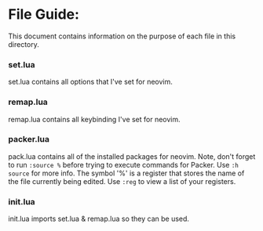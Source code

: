# File Guide:

This document contains information on the purpose of each
file in this directory.

### set.lua

set.lua contains all options that I've set for neovim.

### remap.lua

remap.lua contains all keybinding I've set for neovim.

### packer.lua

pack.lua contains all of the installed packages for neovim.
Note, don't forget to run `:source %` before trying to execute
commands for Packer. Use `:h source` for more info. The symbol
'%' is a register that stores the name of the file currently
being edited. Use `:reg` to view a list of your registers.

### init.lua

init.lua imports set.lua & remap.lua so they can be used.
